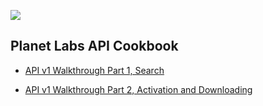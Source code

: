 
![](images/header1.jpg)

## Planet Labs API Cookbook

* [API v1 Walkthrough Part 1, Search](tutorials/intro_part_1_search.md)

*  [API v1 Walkthrough Part 2, Activation and Downloading](tutorials/intro_part_2_activation.md)